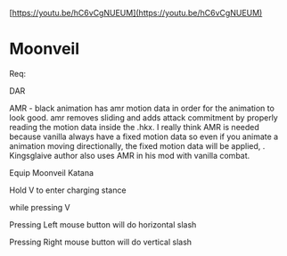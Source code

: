 [https://youtu.be/hC6vCgNUEUM](https://youtu.be/hC6vCgNUEUM)

# Moonveil
Req: 

DAR

AMR - black animation has amr motion data in order for the animation to look good. amr removes sliding and adds attack commitment by properly reading the motion data inside the .hkx. I really think AMR is needed because vanilla always have a fixed motion data so even if you animate a animation moving directionally, the fixed motion data will be applied, . Kingsglaive author also uses AMR in his mod with vanilla combat.


Equip Moonveil Katana


Hold V to enter charging stance

while pressing V

Pressing Left mouse button will do horizontal slash

Pressing Right mouse button will do vertical slash
